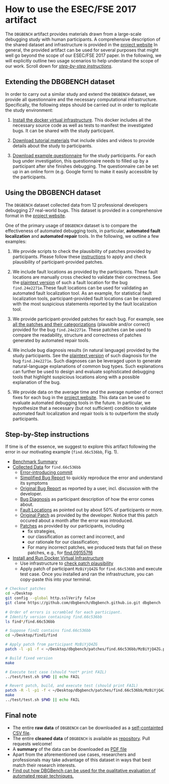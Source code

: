 
# How to use the ESEC/FSE 2017 artifact

The `DBGBENCH` artifact provides materials drawn from a large-scale debugging study with human participants. 
A comprehensive description of the shared dataset and infrastructure is provided in the 
<a href="https://dbgbench.github.io">project website</a> In general, the provided artifact can be used for 
several purposes that might well go beyond the scope of our ESEC/FSE 2017 paper. In the following, we will 
explicitly outline two usage scenarios to help understand the scope of our work. Scroll down for *[step-by-step instructions](#step-by-step-instructions)*.


## Extending the DBGBENCH dataset

In order to carry out a similar study and extend the `DBGBENCH` dataset, we provide all questionnaire and 
the necessary computational infrastructure. Specifically, the following steps should be carried out in 
order to replicate the study environment:

1. [Install the docker virtual infrastructure](../docker). This docker 
includes all the necessary source code as well as tests to manifest the investigated bugs. It can be shared 
with the study participant. 

2. <a href="https://drive.google.com/open?id=0Bx6dkN27OssKVWJYZGdXcWdWQ0U">Download tutorial materials</a> 
that include slides and videos to provide details about the study to participants. 

3. [Download example questionnaire](../questionnaire.pdf) for the 
study participants. For each bug under investigation, this questionnaire needs to filled up by a participant 
after she finishes debugging. The questionnaire can be set up in an online form (e.g. Google form) to 
make it easily accessible by the participants. 


## Using the DBGBENCH dataset

The `DBGBENCH` dataset collected data from 12 professional developers debugging 27 real-world bugs. 
This dataset is provided in a comprehensive format in the <a href="https://dbgbench.github.io">project website</a>.

One of the primary usage of `DBGBENCH` dataset is to compare the effectiveness of automated debugging tools, 
in particular, **automated fault localization** and **automated repair** tools. In the following, we 
outline a few examples:

1. We provide scripts to check the plausibility of patches provided by participants. Please follow these 
[instructions](../patches) to apply and check plausibility of 
participant-provided patches. 

2. We include fault locations as provided by the participants. These fault locations are manually cross 
checked to validate their correctness. See the [plaintext version](../find.24e2271e.faults.txt) 
of such a fault location for the bug `find.24e2271e`.These fault locations can be used for validating an automated 
fault localization tool. As an example, for statistical fault localization tools, participant-provided fault locations 
can be compared with the most suspicious statements reported by the fault localization tool. 

3. We provide participant-provided patches for each bug. For example, see [all the patches and their categorizations](../patches/find.24e2271e) (plausible and/or correct) provided for the bug `find.24e2271e`. 
These patches can be used to compare the readability, structure and correctness of patches generated by 
automated repair tools.

4. We include bug diagnosis results (in natural language) provided by the study participants. See the 
[plaintext version](../find.24e2271e.diagnosis.txt) of such diagnosis 
for the bug `find.24e2271e`. Such diagnoses can be leveraged upon to generate natural-language explanations 
of common bug types. Such explanations can further be used to design and evaluate sophisticated debugging 
tools that highlight suspicious locations along with a possible explanation of the bug. 

5. We provide data on the average time and the average number of correct fixes for each bug in the 
<a href="https://dbgbench.github.io">project website</a>. This data can be used to evaluate automated 
debugging tools in the future. In particular, we hypothesize that a necessary (but not sufficient) condition to 
validate automated fault localization and repair tools is to outperform the study participants. 

## Step-by-Step instructions
If time is of the essence, we suggest to explore this artifact following the error in our motivating example (`find.66c536bb`, Fig. 1).
* [Benchmark Summary](../dbgbench.summary.pdf)
* [Collected Data](../#find) for `find.66c536bb`
  * [Error-introducing commit](http://git.savannah.gnu.org/cgit/findutils.git/commit/?id=e8bd5a2c245f583f7d1b7b33f01b71ac1a678e98)
  * [Simplified Bug Report](../find.66c536bb.report.txt) to quickly reproduce the error and understand its symptoms
  * [Original Bug Report](http://savannah.gnu.org/bugs/?20005) as reported by a user, incl. discussion with the developer.
  * [Bug Diagnosis](../find.66c536bb.diagnosis.txt) as participant description of how the error comes about.
  * [Fault Locations](../find.66c536bb.faults.txt) as pointed out by about 50% of participants or more.
  * [Original Patch](http://git.savannah.gnu.org/cgit/findutils.git/commit/?id=66c536bbb7cdb1673fb6f389b18c77165392cdc7) as provided by the developer. Notice that this patch occured about a month after the error was introduced.
  * [Patches](https://github.com/dbgbench/dbgbench.github.io/tree/master/patches/find.66c536bb/) as provided by our participants, including 
    * fix strategies,
    * our classification as correct and incorrect, and
    * our rationale for our classification;
    * For many incorrect patches, we produced tests that fail on these patches, e.g., for [find.091557f6](https://github.com/dbgbench/dbgbench.github.io/tree/master/patches/find.091557f6/tests)
* [Install and Run Docker Virtual Infrastructure](../docker)
  * Use infrastructure to [check patch plausibility](../patches)
  * Apply patch of participant `MzBiYjQ4ZG` for `find.66c536bb` and execute test case. Once you installed and ran the infrastructure, you can copy-paste this into your terminal.
```bash
# Checkout patches
cd ~/Desktop
git config --global http.sslVerify false
git clone https://github.com/dbgbench/dbgbench.github.io.git dbgbench
  
# Order of errors is scrambled for each participant.
# Identify version containing find.66c536bb
ls find*/find.66c536bb

# Suppose find1 contains find.66c536bb
cd ~/Desktop/find1/find

# Apply patch from participant MzBiYjQ4ZG
patch -l -p1 -f < ~/Desktop/dbgbench/patches/find.66c536bb/MzBiYjQ4ZG.patch

# Build fixed version
make

# Execute test case (should *not* print FAIL)
../test/test.sh $PWD || echo FAIL

# Revert patch, build, and execute test (should print FAIL)
patch -R -l -p1 -f < ~/Desktop/dbgbench/patches/find.66c536bb/MzBiYjQ4ZG.patch
make
../test/test.sh $PWD || echo FAIL
```

## Final note

* The entire **raw data** of `DBGBENCH` can be downloaded as a [self-containted CSV file](../dbgbench.raw.csv).
* The entire **cleaned data** of `DBGBENCH` is available as [repository](https://github.com/dbgbench/dbgbench.github.io). Pull requests welcome!
* A **summary** of the data can be downloaded as [PDF file](../dbgbench.summary.pdf)
* Apart from the aforementioned use cases, researchers and professionals may take advantage of this dataset in ways that best match their research interests. 
* [Find out how DBGBench can be used for the qualitative evaluation of automated repair techniques.](../repair)
